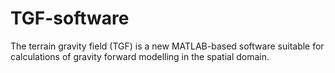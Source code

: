 # TGF-software
The terrain gravity field (TGF) is a new MATLAB-based software suitable for calculations of gravity forward modelling in the spatial domain. 
